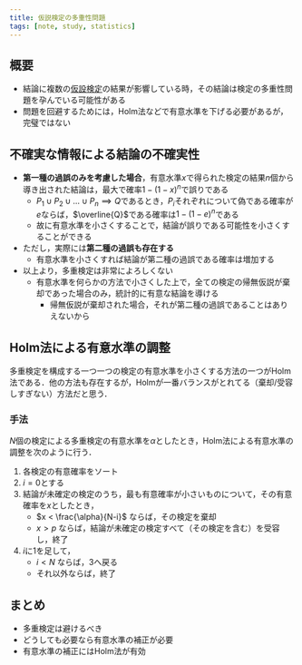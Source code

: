 ```yaml
---
title: 仮説検定の多重性問題
tags: [note, study, statistics]
---
```


## 概要
- 結論に複数の[仮設検定](note/study/statistics/hypothesis-test.md)の結果が影響している時，その結論は検定の多重性問題を孕んでいる可能性がある
- 問題を回避するためには，Holm法などで有意水準を下げる必要があるが，完璧ではない

## 不確実な情報による結論の不確実性
- **第一種の過誤のみを考慮した場合**，有意水準$x$で得られた検定の結果$n$個から導き出された結論は，最大で確率$1-(1-x)^n$で誤りである
	- $P_1\cup P_2\cup \dots \cup P_n\implies Q$であるとき，$P_i$それぞれについて偽である確率が$e$ならば，$\overline{Q}$である確率は$1-(1-e)^n$である
	- 故に有意水準を小さくすることで，結論が誤りである可能性を小さくすることができる
- ただし，実際には**第二種の過誤も存在する**
	- 有意水準を小さくすれば結論が第二種の過誤である確率は増加する
- 以上より，多重検定は非常によろしくない
	- 有意水準を何らかの方法で小さくした上で，全ての検定の帰無仮説が棄却であった場合のみ，統計的に有意な結論を導ける
		- 帰無仮説が棄却された場合，それが第二種の過誤であることはありえないから

## Holm法による有意水準の調整
多重検定を構成する一つ一つの検定の有意水準を小さくする方法の一つがHolm法である．他の方法も存在するが，Holmが一番バランスがとれてる（棄却/受容しすぎない）方法だと思う．

### 手法
$N$個の検定による多重検定の有意水準を$\alpha$としたとき，Holm法による有意水準の調整を次のように行う．

1. 各検定の有意確率をソート
2. $i=0$とする
3. 結論が未確定の検定のうち，最も有意確率が小さいものについて，その有意確率を$x$としたとき，
	- $x < \frac{\alpha}{N-i}$ ならば，その検定を棄却
	- $x > p$ ならば，結論が未確定の検定すべて（その検定を含む）を受容し，終了
4. $i$に1を足して，
	- $i<N$ ならば，3へ戻る
	- それ以外ならば，終了

## まとめ
- 多重検定は避けるべき
- どうしても必要なら有意水準の補正が必要
- 有意水準の補正にはHolm法が有効
